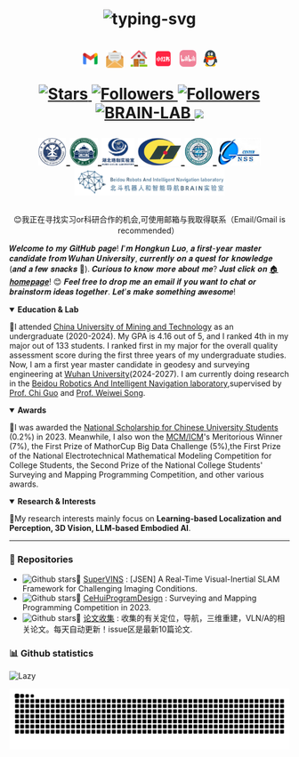 <h1 align="center">
<p align="center">
   <img src="https://readme-typing-svg.herokuapp.com?font=Zhi+Mang+Xing&size=28&pause=1000&color=232488&background=37418000&center=%E7%9C%9F%E7%9A%84&vCenter=%E7%9C%9F%E7%9A%84&multiline=true&repeat=%E7%9C%9F%E7%9A%84&random=%E7%9C%9F%E7%9A%84&width=435&lines=%E5%85%89%E8%80%8C%E4%B8%8D%E8%80%80%EF%BC%8C%E9%9D%99%E6%B0%B4%E6%B5%81%E6%B7%B1+-%E3%80%8A%E9%81%93%E5%BE%B7%E7%BB%8F%E3%80%8B" alt="typing-svg">
</p>
</h1>

<h1 align="center">
<p align="center">
<a href="mailto:luohongkun0715@gmail.com" target="_blank"><img src="./images/gmail.png" height="31px" style="margin-bottom:-4px"></a>&nbsp;
<a href="mailto:luohongkun@whu.edu.cn" target="_blank"><img src="./images/email.png" height="31px" style="margin-bottom:-5px"></a>&nbsp;
<a href="https://luohongkun.com/" target="_blank"><img src="./images/house.png" height="30px" style="margin-bottom:-3px"></a>&nbsp;
<!-- <a href="https://scholar.google.com/citations?user=YGJnL3AAAAAJ&hl=zh-CN" target="_blank"><img src="./images/google_scholar.png" height="30px" style="margin-bottom:-3px"></a>&nbsp; -->
<!-- <a href="https://x.com/LuoHongKun2002" target="_blank"><img src="./images/X_icon.png" height="30px" style="margin-bottom:-3px"></a>&nbsp; -->
<!-- <a href="https://www.zhihu.com/people/xiu-xue-chu-neng-ing" target="_blank"><img src="./images/zhihu.png" height="30px" style="margin-bottom:-3px"></a>&nbsp;  -->
<a href="https://www.xiaohongshu.com/user/profile/65955d5e00000000220065a9" target="_blank"><img src="./images/xiaohongshu.png" height="31px" style="margin-bottom:-4px"></a>&nbsp;
<a href="https://space.bilibili.com/688837845?spm_id_from=333.1007.0.0" target="_blank"><img src="./images/bilibili.png" height="30px" style="margin-bottom:-3px"></a>&nbsp;
<a href="./images/qq_num.png" target="_blank"><img src="./images/QQ.png" height="30px" style="margin-bottom:-3px"></a>
</p>
<p  align="center">
  <a href="https://github.com/luohongk">
    <img src="https://img.shields.io/github/stars/luohongk?logo=polestar" alt="Stars">
  </a>
  <a href="https://github.com/luohongk?tab=followers">
    <img src="https://img.shields.io/github/followers/luohongk?logo=githubsponsors&logoColor=%23E93839" alt="Followers">
  </a>
   <a href="https://luohongkun.com/">
    <img src="https://img.shields.io/badge/homepage-luohongkun.com-brightgreen?style=social&logo=wwe&color=F44336" alt="Followers">
   </a>
   <a href="https://www.zhiyuteam.com/">
    <img src="https://img.shields.io/badge/WHU-BRAIN_LAB-brightgreen?style=social&logo=wikiversity" alt="BRAIN-LAB">
  </a>
  <!-- <a title="Hits" target="_blank" href="https://github.com/luohongk/luohongk"><img src="https://api.visitorbadge.io/api/visitors?path=luohongk&label=Visitors&labelColor=%23697689&countColor=%23fafafa&style=plastic&labelStyle=none" >
  </a> -->
    <!-- <a title="X" target="_blank" href="https://x.com/LuoHongKun2002"><img src="https://img.shields.io/twitter/follow/LuoHongKun2002" > -->
    <a title="xiaohongshu" target="_blank" href="https://www.xiaohongshu.com/user/profile/65955d5e00000000220065a9"><img src="https://img.shields.io/badge/%E4%B8%80%E6%A0%B9%E7%BD%97%E5%B8%88%E7%B2%89-brightgreen?style=social&logo=xiaohongshu" >
  </a>
</p>
<p align="center">
    <a href="https://www.cumt.edu.cn/">
        <img src="./images/CUMT1.png" height="50px" style="margin-bottom:-3px">
    </a>
    <a href="https://www.whu.edu.cn/">
        <img src="./images/WHU.png" height="50px" style="margin-bottom:-3px">
    </a>
    <a href="https://luojia.whu.edu.cn/">
        <img src="./images/LuoJia.png" height="50px" style="margin-bottom:-3px">
    </a>
    <a href="https://cesi.cumt.edu.cn/">
        <img src="./images/HUANCE.png" height="50px" style="margin-bottom:-3px">
    </a>
    <a href="https://main.sgg.whu.edu.cn/">
        <img src="./images/SGG1.png" height="50px" style="margin-bottom:-3px">
    </a>
    <a href="https://gnsscenter.whu.edu.cn/">
        <img src="./images/GNSS.png" height="50px" style="margin-bottom:-3px">
    </a>
    <a href="https://www.zhiyuteam.com/">
        <img src="./images/BRAIN.png" height="50px" style="margin-bottom:-3px">
    </a>
</p>
</h1>
<p align="center">
<a>😊我正在寻找实习or科研合作的机会,可使用邮箱与我取得联系（Email/Gmail is recommended）</a>&nbsp;
</p>
<!-- ### $\color{#B733DB}{Welcome \hspace{0.4em} to \hspace{0.4em} my \hspace{0.4em} github. If \hspace{0.4em} you \hspace{0.4em} want \hspace{0.4em} to \hspace{0.4em} know \hspace{0.4em} more \hspace{0.4em} about \hspace{0.4em} me, please \hspace{0.4em} click}$  -->

𝑾𝒆𝒍𝒄𝒐𝒎𝒆 𝒕𝒐 𝒎𝒚 𝑮𝒊𝒕𝑯𝒖𝒃 𝒑𝒂𝒈𝒆! 𝑰'𝒎 𝑯𝒐𝒏𝒈𝒌𝒖𝒏 𝑳𝒖𝒐, 𝒂 𝒇𝒊𝒓𝒔𝒕-𝒚𝒆𝒂𝒓 𝒎𝒂𝒔𝒕𝒆𝒓 𝒄𝒂𝒏𝒅𝒊𝒅𝒂𝒕𝒆 𝒇𝒓𝒐𝒎 𝑾𝒖𝒉𝒂𝒏 𝑼𝒏𝒊𝒗𝒆𝒓𝒔𝒊𝒕𝒚, 𝒄𝒖𝒓𝒓𝒆𝒏𝒕𝒍𝒚 𝒐𝒏 𝒂 𝒒𝒖𝒆𝒔𝒕 𝒇𝒐𝒓 𝒌𝒏𝒐𝒘𝒍𝒆𝒅𝒈𝒆 (𝒂𝒏𝒅 𝒂 𝒇𝒆𝒘 𝒔𝒏𝒂𝒄𝒌𝒔 🤣). 𝑪𝒖𝒓𝒊𝒐𝒖𝒔 𝒕𝒐 𝒌𝒏𝒐𝒘 𝒎𝒐𝒓𝒆 𝒂𝒃𝒐𝒖𝒕 𝒎𝒆? 𝑱𝒖𝒔𝒕 𝒄𝒍𝒊𝒄𝒌 𝒐𝒏 <a href="https://luohongkun.com/" target="_blank">🏠𝒉𝒐𝒎𝒆𝒑𝒂𝒈𝒆</a>! 😊 𝑭𝒆𝒆𝒍 𝒇𝒓𝒆𝒆 𝒕𝒐 𝒅𝒓𝒐𝒑 𝒎𝒆 𝒂𝒏 𝒆𝒎𝒂𝒊𝒍 𝒊𝒇 𝒚𝒐𝒖 𝒘𝒂𝒏𝒕 𝒕𝒐 𝒄𝒉𝒂𝒕 𝒐𝒓 𝒃𝒓𝒂𝒊𝒏𝒔𝒕𝒐𝒓𝒎 𝒊𝒅𝒆𝒂𝒔 𝒕𝒐𝒈𝒆𝒕𝒉𝒆𝒓. 𝑳𝒆𝒕’𝒔 𝒎𝒂𝒌𝒆 𝒔𝒐𝒎𝒆𝒕𝒉𝒊𝒏𝒈 𝒂𝒘𝒆𝒔𝒐𝒎𝒆!


<details open>
  <summary><strong>Education & Lab</strong></summary>
  <p>🌟I attended <a href="https://cesi.cumt.edu.cn/">China University of Mining and Technology</a> as an undergraduate (2020-2024). My GPA is 4.16 out of 5, and I ranked 4th in my major out of 133 students. I ranked first in my major for the overall quality assessment score during the first three years of my undergraduate studies. Now, I am a first year master candidate in geodesy and surveying engineering at <a href="https://www.sgg.whu.edu.cn/">Wuhan University</a>(2024-2027). I am currently doing research in the <a href="https://www.zhiyuteam.com/">Beidou Robotics And Intelligent Navigation laboratory</a>,supervised by <a href="https://jszy.whu.edu.cn/guochi/zh_CN/index.htm">Prof. Chi Guo</a> and <a href="https://gnsscenter.whu.edu.cn/info/1301/1081.htm">Prof. Weiwei Song</a>.
</p>
</details>
<details open>
<summary><strong>Awards</strong></summary>
  <p>🌟I was awarded the <a href="http://www.moe.gov.cn/srcsite/A05/s7505/202401/t20240117_1100766.html">National Scholarship for Chinese University Students</a> (0.2%) in 2023. Meanwhile, I also won the <a href="https://www.comap.com/contests/mcm-icm">MCM/ICM</a>'s Meritorious Winner (7%), the First Prize of MathorCup Big Data Challenge (5%),the First Prize of the National Electrotechnical Mathematical Modeling Competition for College Students, the Second Prize of the National College Students' Surveying and Mapping Programming Competition, and other various awards.
</p>
</details>
<details open>
<summary><strong>Research & Interests</strong></summary>
<p>🌟My research interests mainly focus on <b>Learning-based Localization and Perception, 3D Vision, LLM-based Embodied AI</b>.
</p>
</details>
<!-- ### $\color{red}{📧Feel \hspace{0.4em} free \hspace{0.4em} to \hspace{0.4em} contact \hspace{0.4em} me \hspace{0.4em} by \hspace{0.4em} email \hspace{0.4em} if \hspace{0.4em} you \hspace{0.4em} are \hspace{0.4em} interested \hspace{0.4em} in \hspace{0.4em} discussing \hspace{0.4em} or \hspace{0.4em} collaborating \hspace{0.4em} with \hspace{0.4em} me.}$ -->
<hr>

### 📁 Repositories
  - ![Github stars](https://img.shields.io/github/stars/luohongk/SuperVINS.svg)📂 [SuperVINS](https://github.com/luohongk/SuperVINS) : [JSEN] A Real-Time Visual-Inertial SLAM Framework for Challenging Imaging Conditions.
  - ![Github stars](https://img.shields.io/github/stars/luohongk/CeHuiProgramDesign.svg)📂 [CeHuiProgramDesign](https://github.com/luohongk/CeHuiProgramDesign) : Surveying and Mapping Programming Competition in 2023.
  - ![Github stars](https://img.shields.io/github/stars/luohongk/Awesome-Localization-And-3D-Reconstruction-From-Arxiv.svg)📂 [论文收集](https://github.com/luohongk/Awesome-Localization-And-3D-Reconstruction-From-Arxiv) : 收集的有关定位，导航，三维重建，VLN/A的相关论文。每天自动更新！issue区是最新10篇论文.

### 📊 Github statistics

<img src="https://github-readme-activity-graph.vercel.app/graph?username=luohongk&theme=minimal&custom_title=Activity&radius=30&height=250" alt="Lazy">

![Snake animation](https://raw.githubusercontent.com/luohongk/luohongk/output/github-contribution-grid-snake.svg)
</table>

